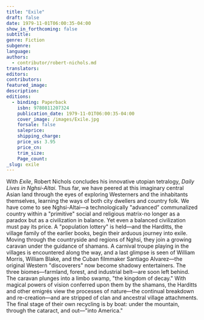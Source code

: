 ```yaml
---
title: "Exile"
draft: false
date: 1979-11-01T06:00:35-04:00
show_in_forthcoming: false
subtitle:
genre: Fiction
subgenre:
language:
authors:
  - contributor/robert-nichols.md
translators:
editors:
contributors:
featured_image:
description:
editions:
  - binding: Paperback
    isbn: 9780811207324
    publication_date: 1979-11-01T06:00:35-04:00
    cover_image: /images/Exile.jpg
    forsale: false
    saleprice:
    shipping_charge:
    price_us: 3.95
    price_cn:
    trim_size:
    Page_count:
_slug: exile
---
```


With _Exile_, Robert Nichols concludes his innovative utopian tetralogy, _Daily Lives in Nghsi-Altai_. Thus far, we have peered at this imaginary central Asian land through the eyes of exploring Westerners and the inhabitants themselves, learning the ways of both city dwellers and country folk. We have come to see Nghsi-Altai––a technologically "advanced” communalized country within a "primitive" social and religious matrix-no longer as a paradox but as a civilization in balance. Yet even a balanced civilization must pay its price. A "population lottery" is held––and the Harditts, the village family of the earlier books, begin their arduous journey into exile. Moving through the countryside and regions of Nghsi, they join a growing caravan under the guidance of shamans. A carnival troupe playing in the villages is encountered along the way, and a last glimpse is seen of William Morris, William Blake, and the Cuban filmmaker Santiago Alvarez––the original Western "discoverers" now become shadowy entertainers. The three biomes––farmland, forest, and industrial belt––are soon left behind. The caravan plunges into a limbo swamp, "the kingdom of decay." With magical powers of vision conferred upon them by the shamans, the Harditts and other emigrés view the processes of nature––the continual breakdown and re-creation––and are stripped of clan and ancestral village attachments. The final stage of their own recycling is by boat: under the mountain, through the cataract, and out––"into America."

